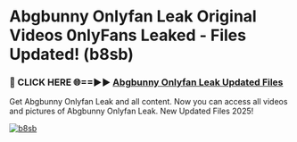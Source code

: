# Abgbunny Onlyfan Leak Original Videos 0nlyFans Leaked - Files Updated! (b8sb)

<h3>🔴 CLICK HERE 🌐==►► <a href="https://tinyurl.com/2jnfzry5" rel="nofollow">Abgbunny Onlyfan Leak Updated Files</a></h3>

Get Abgbunny Onlyfan Leak and all content. Now you can access all videos and pictures of Abgbunny Onlyfan Leak. New Updated Files 2025!

[![b8sb](https://i.imgur.com/GyGTBgg.gif)](https://tinyurl.com/2jnfzry5)
